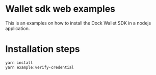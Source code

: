 # Wallet sdk web examples
This is an examples on how to install the Dock Wallet SDK in a nodejs application.

# Installation steps

```bash
yarn install
yarn example:verify-credential
```


